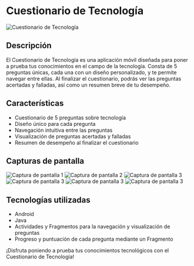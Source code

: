 # Cuestionario de Tecnología

![Cuestionario de Tecnología](imagenes/practica6.png)

## Descripción
El Cuestionario de Tecnología es una aplicación móvil diseñada para poner a prueba tus conocimientos en el campo de la tecnología. Consta de 5 preguntas únicas, cada una con un diseño personalizado, y te permite navegar entre ellas. Al finalizar el cuestionario, podrás ver las preguntas acertadas y falladas, así como un resumen breve de tu desempeño.

## Características
- Cuestionario de 5 preguntas sobre tecnología
- Diseño único para cada pregunta
- Navegación intuitiva entre las preguntas
- Visualización de preguntas acertadas y falladas
- Resumen de desempeño al finalizar el cuestionario

## Capturas de pantalla

![Captura de pantalla 1](imagenes/p1.png)
![Captura de pantalla 2](imagenes/p2.png)
![Captura de pantalla 3](imagenes/p3.png)
![Captura de pantalla 3](imagenes/p4.png)
![Captura de pantalla 3](imagenes/p5.png)
![Captura de pantalla 3](imagenes/resumen.png)

## Tecnologías utilizadas
- Android
- Java
- Actividades y Fragmentos para la navegación y visualización de preguntas
- Progreso y puntuación de cada pregunta mediante un Fragmento

¡Disfruta poniendo a prueba tus conocimientos tecnológicos con el Cuestionario de Tecnología!